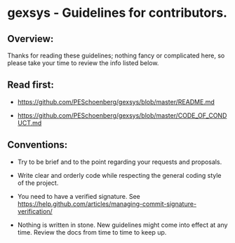 # gexsys - Guidelines for contributors.


## Overview:

Thanks for reading these guidelines; nothing fancy or complicated here, so
please take your time to review the info listed below. 


## Read first:

* https://github.com/PESchoenberg/gexsys/blob/master/README.md

* https://github.com/PESchoenberg/gexsys/blob/master/CODE_OF_CONDUCT.md


## Conventions:

* Try to be brief and to the point regarding your requests and proposals.

* Write clear and orderly code while respecting the general coding style of the
project.

* You need to have a verified signature. See
https://help.github.com/articles/managing-commit-signature-verification/

* Nothing is written in stone. New guidelines might come into effect at any
time. Review the docs from time to time to keep up.


